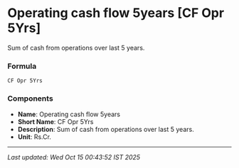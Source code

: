 # Operating cash flow 5years [CF Opr 5Yrs]
Sum of cash from operations over last 5 years.

### Formula
```text
CF Opr 5Yrs
```


### Components
- **Name**: Operating cash flow 5years
- **Short Name**: CF Opr 5Yrs
- **Description**: Sum of cash from operations over last 5 years.
- **Unit**: Rs.Cr.

---
*Last updated: Wed Oct 15 00:43:52 IST 2025*
